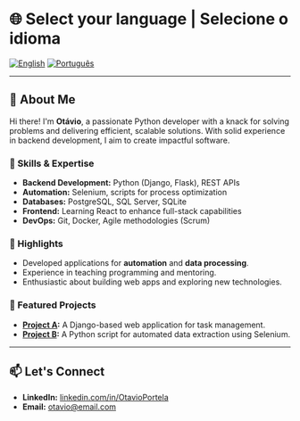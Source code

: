 # 🌐 Select your language | Selecione o idioma

[![English](https://img.shields.io/badge/Language-English-blue)](README.md)
[![Português](https://img.shields.io/badge/Idioma-Português-green)](README-PT.md)

---

## 👋 About Me
Hi there! I'm **Otávio**, a passionate Python developer with a knack for solving problems and delivering efficient, scalable solutions. With solid experience in backend development, I aim to create impactful software.

### 🚀 Skills & Expertise
- **Backend Development:** Python (Django, Flask), REST APIs
- **Automation:** Selenium, scripts for process optimization
- **Databases:** PostgreSQL, SQL Server, SQLite
- **Frontend:** Learning React to enhance full-stack capabilities
- **DevOps:** Git, Docker, Agile methodologies (Scrum)

### 🌟 Highlights
- Developed applications for **automation** and **data processing**.
- Experience in teaching programming and mentoring.
- Enthusiastic about building web apps and exploring new technologies.

### 📂 Featured Projects
- **[Project A](https://github.com/yourusername/project-a):** A Django-based web application for task management.
- **[Project B](https://github.com/yourusername/project-b):** A Python script for automated data extraction using Selenium.

---

## 📫 Let's Connect
- **LinkedIn:** [linkedin.com/in/OtavioPortela](https://www.linkedin.com/in/otavio-portela-b7426019b/)
- **Email:** otavio@email.com
